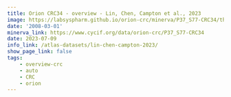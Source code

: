 ```yaml
---
title: Orion CRC34 - overview - Lin, Chen, Campton et al., 2023
image: https://labsyspharm.github.io/orion-crc/minerva/P37_S77-CRC34/thumbnail.jpg
date: '2008-03-01'
minerva_link: https://www.cycif.org/data/orion-crc/P37_S77-CRC34
date: 2023-07-09
info_link: /atlas-datasets/lin-chen-campton-2023/
show_page_link: false
tags:
    - overview-crc
    - auto
    - CRC
    - orion
---
```

